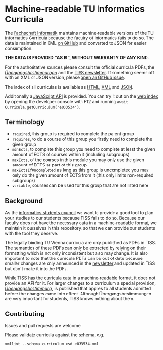 # Machine-readable TU Informatics Curricula

The [Fachschaft Informatik](https://www.fsinf.at/) maintains machine-readable
versions of the TU Informatics Curricula because the faculty of informatics
fails to do so. The data is maintained in XML [on GitHub](https://github.com/fsinf/curricula)
and converted to JSON for easier consumption.

**THE DATA IS PROVIDED "AS IS", WITHOUT WARRANTY OF ANY KIND.**

For the authoritative sources please consult the official curricula PDFs,
the [*Übergangsbestimmungen*][ubs] and the [TISS newsletter][newsletter].
If something seems off with an XML or JSON version, please [open an GitHub issue](https://github.com/fsinf/curricula/issues).

<!--table-->

The index of all curriculas is available as
[HTML](https://www.fsinf.at/files/curricula/),
[XML](https://www.fsinf.at/files/curricula/index.xml) and
[JSON](https://www.fsinf.at/files/curricula/index.json).

Additionally a [JavaScript API](https://www.fsinf.at/files/curricula/api.js) is provided.
You can try it out on the [web index](https://www.fsinf.at/files/curricula/)
by opening the developer console with F12 and running `await Curricula.getCurriculum('e033534')`.

## Terminology

* `required`, this group is required to complete the parent group
* `requires`, to do a course of this group you firstly need to complete the given group
* `minEcts`, to complete this group you need to complete at least the given
  amount of ECTS of courses within it (including subgroups)
* `maxEcts`, of the courses in this module you may only use the given amount of
  ECTS as part of this group
* `maxEctsIfUncompleted` as long as this group is uncompleted you may only do the
  given amount of ECTS from it (this only limits non-required subgroups)
* `variable`, courses can be used for this group that are not listed here

## Background

As the [informatics students council](https://www.fsinf.at/) we want to provide
a good tool to plan your studies to our students because TISS fails to do so.
Because our faculty does not have the necessary data in a machine-readable
format, we maintain it ourselves in this repository, so that we can provide our
students with the tool they deserve.

The legally binding TU Vienna curricula are only published as PDFs in TISS.
The semantics of these PDFs can only be extracted by relying on their
formatting which is not only inconsistent but also may change.
It is also important to note that the curricula PDFs can be out of date
because smaller changes are only announced in the [newsletter][newsletter]
and updated in TISS but don't make it into the PDFs.

While TISS has the curricula data in a machine-readable format, it does not
provide an API for it.  For larger changes to a curriculum a special provision,
[*Übergangsbestimmung*][ubs],
is published that applies to all students admitted before the changes came into
effect.  Although Übergangsbestimmungen are very important for students, TISS
knows nothing about them.

[ubs]: http://www.informatik.tuwien.ac.at/studium/angebot/studienplaene
[newsletter]: https://tiss.tuwien.ac.at/mbl/main/

## Contributing

Issues and pull requests are welcome!

Please validate curricula against the schema, e.g.

	xmllint --schema curriculum.xsd e033534.xml

